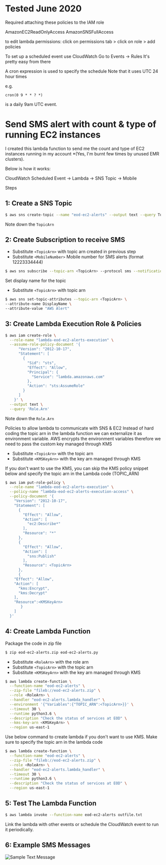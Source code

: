 # Tested June 2020

Required attaching these policies to the IAM role

AmazonEC2ReadOnlyAccess
AmazonSNSFullAccess

to edit lambda permissions:  click on permissions tab > click on role > add policies


To set up a scheduled event use CloudWatch
Go to Events -> Rules
It's pretty easy from there

A cron expression is used to specify the schedule
Note that it uses UTC 24 hour times

e.g. 
	
	cron(0 9 * * ? *)
	
is a daily 9am UTC event.



# Send SMS alert with count & type of running EC2 instances

I created this lambda function to send me the count and type of EC2 instances running in my account *(Yes, I'm burnt few times by unused EMR clusters).

Below is how it works:

CloudWatch Scheduled Event -> Lambda -> SNS Topic -> Mobile

Steps

## 1: Create a SNS Topic

```sh
$ aws sns create-topic --name "eod-ec2-alerts" --output text --query TopicArn
```

Note down the `TopicArn`

## 2: Create Subscription to receive SMS

* Substitute `<TopicArn>` with topic arn created in previous step
* Substitute `<MobileNumber>` Mobile number for SMS alerts (format 12223334444)

```sh
$ aws sns subscribe --topic-arn <TopicArn> --protocol sms --notification-endpoint <MobileNumber>
```
  
Set display name for the topic

* Substitute `<TopicArn>` with topic arn

```sh
$ aws sns set-topic-attributes --topic-arn <TopicArn> \
--attribute-name DisplayName \
--attribute-value "AWS Alert"
```

## 3: Create Lambda Execution Role & Policies

```sh
$ aws iam create-role \
  --role-name "lambda-eod-ec2-alerts-execution" \
  --assume-role-policy-document '{
      "Version": "2012-10-17",
      "Statement": [
        {
          "Sid": "sts",
          "Effect": "Allow",
          "Principal": {
            "Service": "lambda.amazonaws.com"
          },
          "Action": "sts:AssumeRole"
        }
      ]
    }' \
  --output text \
  --query 'Role.Arn'
```

Note down the `Role.Arn`

Policies to allow lambda to communicate with SNS & EC2
Instead of hard coding the topic arn in the lambda function we can externalize it as environment variable. AWS encrypts the environment variables therefore we need to pass the custom key managed through KMS

* Substitute `<TopicArn>` with the topic arn
* Substitute `<KMSKeyArn>` with the key arn managed through KMS

If you don't want to use the KMS, you can skip the KMS policy snippet below and specify the topic arn in the Lambda code (TOPIC_ARN)
  
```sh
$ aws iam put-role-policy \
  --role-name "lambda-eod-ec2-alerts-execution" \
  --policy-name "lambda-eod-ec2-alerts-execution-access" \
  --policy-document '{
    "Version": "2012-10-17",
    "Statement": [
      {
        "Effect": "Allow",
        "Action": [
          "ec2:Describe*"
        ],
        "Resource": "*"
      },
      {
        "Effect": "Allow",
        "Action": [
          "sns:Publish"
        ],
        "Resource": <TopicArn>
      },
      {
	"Effect": "Allow",
	"Action": [
	  "kms:Encrypt",
	  "kms:Decrypt"
	],
	"Resource":<KMSKeyArn>
       }
    ]
  }'
  ```
## 4: Create Lambda Function

Package the code in zip file
```sh
$ zip eod-ec2-alerts.zip eod-ec2-alerts.py
```

* Substitute `<RoleArn>` with the role arn
* Substitute `<TopicArn>` with the topic arn
* Substitute `<KMSKeyArn>` with the key arn managed through KMS

```sh
$ aws lambda create-function \
  --function-name "eod-ec2-alerts" \
  --zip-file "fileb://eod-ec2-alerts.zip" \
  --role <RoleArn> \
  --handler "eod-ec2-alerts.lambda_handler" \
  --environment '{"Variables":{"TOPIC_ARN":<TopicArn>}}' \
  --timeout 30 \
  --runtime python3.6 \
  --description "Check the status of services at EOD" \
  --kms-key-arn <KMSKeyArn> \
  --region us-east-1
```

Use below command to create lambda if  you don't want to use KMS. Make sure to specify the topic arn in the lambda code

```sh
$ aws lambda create-function \
  --function-name "eod-ec2-alerts" \
  --zip-file "fileb://eod-ec2-alerts.zip" \
  --role <RoleArn> \
  --handler "eod-ec2-alerts.lambda_handler" \
  --timeout 30 \
  --runtime python3.6 \
  --description "Check the status of services at EOD" \
  --region us-east-1
```

## 5: Test The Lambda Function
```sh
$ aws lambda invoke --function-name eod-ec2-alerts outfile.txt
```
Link the lambda with other events or schedule the CloudWatch event to run it periodically.

## 6: Example SMS Messages
![Sample Text Message](https://raw.githubusercontent.com/codspire/aws-lambda-sms-notification-ec2-status/master/Screenshot_2017-06-21-17-13-16.png)
